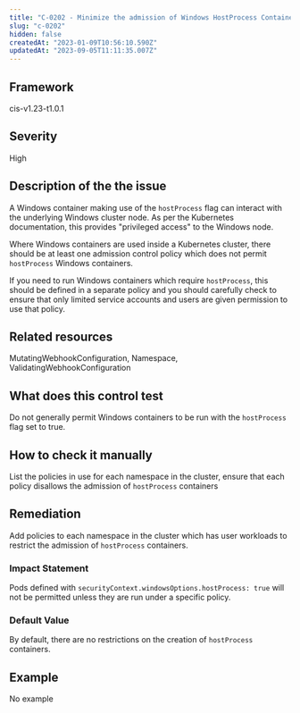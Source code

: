```yaml
---
title: "C-0202 - Minimize the admission of Windows HostProcess Containers"
slug: "c-0202"
hidden: false
createdAt: "2023-01-09T10:56:10.590Z"
updatedAt: "2023-09-05T11:11:35.007Z"
---
```

## Framework
cis-v1.23-t1.0.1
## Severity
High
## Description of the the issue
A Windows container making use of the `hostProcess` flag can interact with the underlying Windows cluster node. As per the Kubernetes documentation, this provides "privileged access" to the Windows node.

 Where Windows containers are used inside a Kubernetes cluster, there should be at least one admission control policy which does not permit `hostProcess` Windows containers.

 If you need to run Windows containers which require `hostProcess`, this should be defined in a separate policy and you should carefully check to ensure that only limited service accounts and users are given permission to use that policy.
## Related resources
MutatingWebhookConfiguration, Namespace, ValidatingWebhookConfiguration
## What does this control test
Do not generally permit Windows containers to be run with the `hostProcess` flag set to true.
## How to check it manually
List the policies in use for each namespace in the cluster, ensure that each policy disallows the admission of `hostProcess` containers
## Remediation
Add policies to each namespace in the cluster which has user workloads to restrict the admission of `hostProcess` containers.
### Impact Statement
Pods defined with `securityContext.windowsOptions.hostProcess: true` will not be permitted unless they are run under a specific policy.
### Default Value
By default, there are no restrictions on the creation of `hostProcess` containers.
## Example
No example